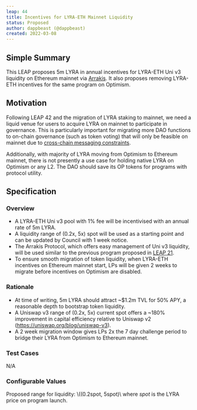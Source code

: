 ```yaml
---
leap: 44
title: Incentives for LYRA-ETH Mainnet Liquidity
status: Proposed
author: dappbeast (@dappbeast)
created: 2022-03-08
---
```

## Simple Summary
This LEAP proposes 5m LYRA in annual incentives for LYRA-ETH Uni v3 liquidity on Ethereum mainnet via [Arrakis](https://www.arrakis.finance/). It also proposes removing LYRA-ETH incentives for the same program on Optimism.

## Motivation
Following LEAP 42 and the migration of LYRA staking to mainnet, we need a liquid venue for users to acquire LYRA on mainnet to participate in governance. This is particularly important for migrating more DAO functions to on-chain governance (such as token voting) that will only be feasible on mainnet due to [cross-chain messaging constraints](https://leaps.lyra.finance/leaps/leap-42/#on-chain-governance).

Additionally, with majority of LYRA moving from Optimism to Ethereum mainnet, there is not presently a use case for holding native LYRA on Optimism or any L2. The DAO should save its OP tokens for programs with protocol utility.

## Specification

### Overview
- A LYRA-ETH Uni v3 pool with 1% fee will be incentivised with an annual rate of 5m LYRA.
- A liquidity range of (0.2x, 5x) spot will be used as a starting point and can be updated by Council with 1 week notice.
- The Arrakis Protocol, which offers easy management of Uni v3 liquidity, will be used similar to the previous program proposed in [LEAP 21](https://leaps.lyra.finance/leaps/leap-21).
- To ensure smooth migration of token liquidity, when LYRA-ETH incentives on Ethereum mainnet start, LPs will be given 2 weeks to migrate before incentives on Optimism are disabled.

### Rationale
- At time of writing, 5m LYRA should attract ~$1.2m TVL for 50% APY, a reasonable depth to bootstrap token liquidity.
- A Uniswap v3 range of (0.2x, 5x) current spot offers a ~180% improvement in capital efficiency relative to Uniswap v2 (https://uniswap.org/blog/uniswap-v3).
- A 2 week migration window gives LPs 2x the 7 day challenge period to bridge their LYRA from Optimism to Ethereum mainnet.

### Test Cases
N/A

### Configurable Values
Proposed range for liquidity: \\((0.2spot, 5spot)\\ where _spot_ is the LYRA price on program launch.


